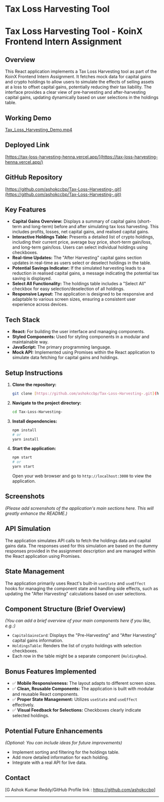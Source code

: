 # Tax Loss Harvesting Tool

# Tax Loss Harvesting Tool - KoinX Frontend Intern Assignment

## Overview

This React application implements a Tax Loss Harvesting tool as part of the KoinX Frontend Intern Assignment. It fetches mock data for capital gains and crypto holdings to allow users to simulate the effects of selling assets at a loss to offset capital gains, potentially reducing their tax liability. The interface provides a clear view of pre-harvesting and after-harvesting capital gains, updating dynamically based on user selections in the holdings table.

## Working Demo

[Tax\_Loss\_Harvesting\_Demo.mp4](https://github.com/ashokccbp/Tax-Loss-Harvesting-/blob/main/Tax_Loss_Harvesting_Demo.mp4)

## Deployed Link

[https://tax-loss-harvesting-henna.vercel.app/](https://tax-loss-harvesting-henna.vercel.app/)

## GitHub Repository

[https://github.com/ashokccbp/Tax-Loss-Harvesting-.git](https://github.com/ashokccbp/Tax-Loss-Harvesting-.git)

## Key Features

* **Capital Gains Overview:** Displays a summary of capital gains (short-term and long-term) before and after simulating tax loss harvesting. This includes profits, losses, net capital gains, and realised capital gains.
* **Interactive Holdings Table:** Presents a detailed list of crypto holdings, including their current price, average buy price, short-term gain/loss, and long-term gain/loss. Users can select individual holdings using checkboxes.
* **Real-time Updates:** The "After Harvesting" capital gains section updates in real-time as users select or deselect holdings in the table.
* **Potential Savings Indicator:** If the simulated harvesting leads to a reduction in realised capital gains, a message indicating the potential tax saving is displayed.
* **Select All Functionality:** The holdings table includes a "Select All" checkbox for easy selection/deselection of all holdings.
* **Responsive Layout:** The application is designed to be responsive and adaptable to various screen sizes, ensuring a consistent user experience across devices.

## Tech Stack

* **React:** For building the user interface and managing components.
* **Styled Components:** Used for styling components in a modular and maintainable way.
* **JavaScript:** The primary programming language.
* **Mock API:** Implemented using Promises within the React application to simulate data fetching for capital gains and holdings.

## Setup Instructions

1.  **Clone the repository:**
    ```bash
    git clone [https://github.com/ashokccbp/Tax-Loss-Harvesting-.git](https://github.com/ashokccbp/Tax-Loss-Harvesting-.git)
    ```
2.  **Navigate to the project directory:**
    ```bash
    cd Tax-Loss-Harvesting-
    ```
3.  **Install dependencies:**
    ```bash
    npm install
    # or
    yarn install
    ```
4.  **Start the application:**
    ```bash
    npm start
    # or
    yarn start
    ```
    Open your web browser and go to `http://localhost:3000` to view the application.

## Screenshots

*(Please add screenshots of the application's main sections here. This will greatly enhance the README.)*

## API Simulation

The application simulates API calls to fetch the holdings data and capital gains data. The responses used for this simulation are based on the dummy responses provided in the assignment description and are managed within the React application using Promises.

## State Management

The application primarily uses React's built-in `useState` and `useEffect` hooks for managing the component state and handling side effects, such as updating the "After Harvesting" calculations based on user selections.

## Component Structure (Brief Overview)

*(You can add a brief overview of your main components here if you like, e.g.:)*

* `CapitalGainsCard`: Displays the "Pre-Harvesting" and "After Harvesting" capital gains information.
* `HoldingsTable`: Renders the list of crypto holdings with selection checkboxes.
* Each row in the table might be a separate component (`HoldingRow`).

## Bonus Features Implemented

* ✅ **Mobile Responsiveness:** The layout adapts to different screen sizes.
* ✅ **Clean, Reusable Components:** The application is built with modular and reusable React components.
* ✅ **Proper State Management:** Utilizes `useState` and `useEffect` effectively.
* ✅ **Visual Feedback for Selections:** Checkboxes clearly indicate selected holdings.

## Potential Future Enhancements

*(Optional: You can include ideas for future improvements)*

* Implement sorting and filtering for the holdings table.
* Add more detailed information for each holding.
* Integrate with a real API for live data.

## Contact

[G Ashok Kumar Reddy/GitHub Profile link 
: https://github.com/ashokccbp]

---




